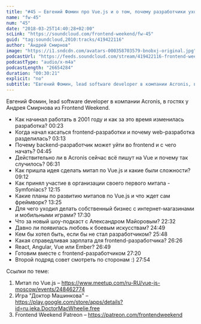```yaml
---
title: "#45 – Евгений Фомин про Vue.js и о том, почему разработчики уходят из backend’а во frontend"
name: "fw-45"
num: "45"
date: "2018-03-25T14:40:28+02:00"
scLink: "https://soundcloud.com/frontend-weekend/fw-45"
guid: "tag:soundcloud,2010:tracks/419422116"
author: "Андрей Смирнов"
image: "https://i1.sndcdn.com/avatars-000358703579-bnobxj-original.jpg"
podcastUrl: "https://feeds.soundcloud.com/stream/419422116-frontend-weekend-fw-45.m4a"
podcastType: "audio/x-m4a"
podcastLength: "26654284"
duration: "00:30:21"
explicit: "no"
subtitle: "Евгений Фомин, lead software developer в компании Acronis, в гостях у Андрея Смирнова из Frontend Weekend.  "
---
```

Евгений Фомин, lead software developer в компании Acronis, в гостях у Андрея Смирнова из Frontend Weekend.  

- Как начинал работать в 2001 году и как за это время изменилась разработка? <timecode>00:23</timecode>
- Когда начал касаться frontend-разработки и почему web-разработка разделилась? <timecode>03:13</timecode>
- Почему backend-разработчик может уйти во frontend и с чего начать? <timecode>04:45</timecode>
- Действительно ли в Acronis сейчас всё пишут на Vue и почему так случилось? <timecode>06:31</timecode>
- Как пришла идея сделать митап по Vue.js и какие были сложности? <timecode>09:12</timecode>
- Как принял участие в организации своего первого митапа - Symfoniacs? <timecode>12:15</timecode>
- Какие планы по развитию митапов по Vue.js и что ждет сам фреймворк? <timecode>13:25</timecode>
- Для чего уходил делать собственный бизнес с интернет-магазинами и мобильными играми? <timecode>17:30</timecode>
- Что за новый шоу-подкаст с Александром Майоровым? <timecode>22:32</timecode>
- Давно ли появилась любовь к боевым искусствам? <timecode>24:49</timecode>
- Кем бы хотел быть, если бы не стал разработчиком? <timecode>25:48</timecode>
- Какая справедливая зарплата для frontend-разработчика? <timecode>26:26</timecode>
- React, Angular, Vue или Ember? <timecode>26:49</timecode>
- Готовим вместе с frontend-разработчиком <timecode>27:20</timecode>
- Второй подряд совет смотреть по сторонам :) <timecode>27:54</timecode>

Ссылки по теме:
1) Митап по Vue.js – https://www.meetup.com/ru-RU/vue-js-moscow/events/248462774
2) Игра "Доктор Машинкова" – https://play.google.com/store/apps/details?id=ru.jeka.DoctorMacWheelie.free
3) Frontend Weekend Patreon – https://patreon.com/frontendweekend